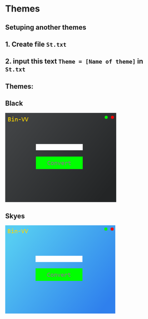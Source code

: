 # Themes

## Setuping another themes

  __1. Create file ```St.txt```__
  ---
  __2. input this text ```Theme = [Name of theme]```  in ```St.txt```__
  ---
## Themes:
    
 Black
 ---
![THMBLK](img/ThemeBlack.png)

 Skyes 
 ---

![THMSKYES](img/ThemeSkyes.png)
